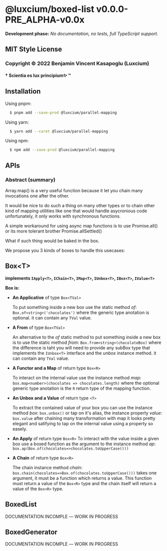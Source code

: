 # @luxcium/boxed-list v0.0.0-PRE_ALPHA-v0.0x

**Development phase:** *No documentation, no tests, full TypeScript support.*

## MIT Style License

### Copyright &copy; 2022 Benjamin Vincent Kasapoglu (Luxcium)
#### † Scientia es lux principium✨ ™


## Installation

Using pnpm:

```bash
  $ pnpm add --save-prod @luxcium/parallel-mapping
```

Using yarn:

```bash
  $ yarn add --caret @luxcium/parallel-mapping
```
Using npm:

```bash
  $ npm add --save-prod @luxcium/parallel-mapping
```
## APIs

### Abstract (summary)

Array.map() is a very useful function because it let you chain many invocations one after the other.

It would be nice to do such a thing on many other types or to chain other kind of mapping utilities like one that would handle asycronious code unfortunately, it only works with synchronous functions.

A simple workaround for using async map functions is to use Promise.all() or its more tolerant brother Promise.allSettled()

What if such thing would be baked in the box.

We propose you 3 kinds of boxes to handle this usecases:

## Box\<T\>

**implements `IApply<T>`, `IChain<T>`, `IMap<T>`, `IUnbox<T>`, `IBox<T>`, `IValue<T>`**

**Box is:**
 - **An Applicative** of type `Box<TVal>`

    To put something inside a new box use the static method *of*: `Box.of<string>('chocolates')` where the generic type anotation is optional. it can contain any `TVal` value.

 - **A From** of type `Box<TVal>`

    An alternative to the *of* static method to put something inside a new box is to use the static method *from*: `Box.from<string>(chocolateBox)` where the difference is taht you will need to provide any subBox type that implements the `IUnbox<T>` interface and the *unbox* instance method. it can contain any `TVal` value.

 - **A Functor and a Map** of return type `Box<R>`

    To interact on the internal value use the instance method *map*: `box.map<number>(chocolates => chocolates.length)` where the optional generic type anotation is the `R` return type of the mapping function.

 - **An Unbox and a Value** of return type `<T>`

   To extract the contained value of your box you can use the instance method *box*: `box.unbox()` or tap on it's alias, the instance property *value*: `box.value` after chaining many transformation with map it looks pretty elegant and satifying to tap on the internal value using a property so easely.

  - **An Apply** of return type `Box<R>`
    To interact with the value inside a given box use a boxed function as the argument to the instance method *ap*: `box.ap(Box.of(chocolates=>chocolates.toUpperCase()))`

  - **A Chain** of return type `Box<R>`

    The chain instance method *chain*: `box.chain(chocolates=>Box.of(chocolates.toUpperCase()))` takes one argument, it must be a function which returns a value. This function must return a value of the `Box<R>` type and the chain itself will return a value of the `Box<R>` type.

## BoxedList

DOCUMENTATION INCOMPLE ― WORK IN PROGRESS
## BoxedGenerator

DOCUMENTATION INCOMPLE ― WORK IN PROGRESS
<!--
A Array.map() is a very useful function but, unfortunately, it only works with synchronous functions. A simple workaround for using async map functions is to use Promise.all() or its more tolerant brother Promise.allSettled()

There’s a catch though: unlike a “normal” .map(), the map functions will not execute serially. The async map functions will be running at the same time. Although JavaScript is normally a single-threaded language, it means the resources allocated (like memory and ports) for each function will be occupied until the promise is resolved or rejected. For huge arrays, however, we are going to run a huge number of map functions at the same time.

this parallel mapping api give you the possibility to use a limit to set the maximum paralelle execution of your mapping function trough the array.

The limit defaults to the array length, which makes mapAllSettled() behave exactly like Promise.allSettled() because all the map functions will run in parallel. But the whole point of this function is to give the users control to set that to a lower number.

This can potentially:

    Consume a lot of memory as each map function holds all its variables as long as it is running. If you’re running lambda, for example, it may easily crash your runtime (or you have to pay extra to bump to a beefier execution runtime)

    Hit the rate limits: if the map is accessing an API for each call

It works like this: the .map() will convert each array item to a promise, so we’ll end up with an array of promises to resolve. There are two ways of doing this:

    Promise.all() throws if the map function throws (MDN)
    Promise.allSettled() runs the map function for the whole array even if sometimes it throws (MDN)

Therefore, the output of the .allSettled() is an array of objects that tells whether the execution failed or not.

### IO_Mapper

The **IO Mapper API** is the easiest of the two aproachs it conssit of a single function

### CPU_Mapper

A straight forward approch is used so that you can have similar APIs regardles if you are using the `CPU_Mapper` flavour or the `IO_Mapper` flavour the only diference betwen both `IO_Mapper` and `CPU_Mapper` is that with `CPU_Mapper` it is first required to call it with a _filename_ `string` a parameter, which is descibe below, used internally by the NodeJS _Worker Threads_. It then produce an intermediat callable function of the same signature as `IO_Mapper`, the return types of both APIs is implemented differently and it will be described in details winthin the example section.

The **CPU Mapper API** is a wrapper for _'worker threads'_ using the [NodeJS Worker class (_added in: NodeJS v10.5.0_)](https://nodejs.org/dist/latest/docs/api/worker_threads.html#worker_threads_class_worker) the signature of the function is describes below folowed by a description of the types used. The return type is explained later in this documentation.

#### Signatures

```typescript
function CPU_Mapper(
  filename: string
): <T, R>(
  list: T[],
  mapFn: Mapper<T, R>,
  limit?: number
) => CPU_MapperRetunType<R>;
```

The `CPU_Mapper` function consume first a _filename_ `string` (the `filename` argument is descibe below) and return a function which takes 3 arguments:

- `list: T[]`, A list: an array of element all of the same type `T`.
- `mapFn: Mapper<T, R>`, A mapping function: a function of type `Mapper<A, B>` used as a mapper which apply a tranformation from the input type `T` to the output of type `R` over each element of the list.
- `limit?: number` A limit (optional): a number representing the maximum cocurent workers used to splitt the workload of mapping over each element of the list. If the value is not provided the `os.cpus().length` is used instead but will be limited to the length of the list with `Math.min(limit, list.length)`.

```typescript
function CPU_Mapper(
  filename: string
): <T, R>(cpuMapperArgs: MapperArgs<T, R>) => CPU_MapperRetunType<R>;
```

> All 3 parameter can be combined into a single argument as an object with values of same name and similar type `{list, mapFn, limit}`. The argument object type is `CPU_MapperArgs<TVal, RVal>`. In such case the 2nd and 3rd argument can be passed as _empty_, `null` or `undefined`.

The `filename` argument is passed to the Worker constructor as is and therefor must be compatible whit the argument of the same name described in nodeJs documentation:

- filename `<string>` | `<URL>` The path to the Worker's main script or module. Must be either an absolute path or a relative path (i.e. relative to the current working directory) starting with ./ or ../, or a WHATWG URL object using file: or data: protocol. When using a data: URL, the data is interpreted based on MIME type using the ECMAScript module loader.

There is a caveat that is, the `filename` parameter canot be a string containing JavaScript code rather than a path. It must point to where the _CPU Mapper_ will be consumed. For more infomarion take a look at the examples below.

### Types

```typescript
type Mapper<A, B> = (value: A, index?: number, array?: readonly A[]) => B;
```

```typescript
type MapperArgs<TVal, RVal> = {
  list: T[];
  mapFn: Mapper<TVal, RVal>;
  limit?: number;
};
```

```typescript
type CPU_MapperRetunType<U> = {
  mapper: () => Promise<PromiseSettledResult<U>[]>;
  thread: () => void;
};
```

---

## DOCUMENTATION INCOMPLE ― WORK IN PROGRESS

## Examples

### IO_Mapper Style

This is a super trivial (useless) example of the possible implementation for `IO_Mapper`

```typescript
async function IO_Mapper_miniExample(values: number[]) {
  const list = values;
  const mapFn = (x: number) => 2 ** x;
  const limit = 2;

  const IOMapperParams: MapperArgs<number, number> = { list, mapFn, limit };

  const result = IO_Mapper(IOMapperParams);
  const awaitedResult = await result;

  console.log(awaitedResult);
}

// run the example:
IO_Mapper_miniExample([0, 1, 2, 3, 4, 5, 6, 7, 8, 9, 10]);
```
 -->

<!--
based on work by Alex Ewerlöf described in his _Async Map With Limited Parallelism In Node Js_ [blog post](https://medium.com/@alexewerlof/async-map-with-limited-parallelism-in-node-js-2b91bd47af70) on Medium. (Copyright © 2020-2021 Alex Ewerlöf for the source code) (CC0 1.0 Universal (CC0 1.0)
Public Domain Dedication for the Medium Article)

```
(alias) function CPU_Mapper(filename: string): <T, R>(list: T[], mapFn: Mapper<T, R>, limit?: number | undefined) => {
    mapper: () => Promise<PromiseSettledResult<R>[]>;
    thread: () => void;
}
export CPU_Mapper
The path to the Worker's main script or module.

(alias) function IO_Mapper<T, U>({ list, mapFn, limit, }: IO_MapperArgs<T, U>): Promise<PromiseSettledResult<U>[]>
export IO_Mapper
```

This is the code from a [blog post](https://medium.com/@alexewerlof/async-map-with-limited-parallelism-in-node-js-2b91bd47af70)

 -->

